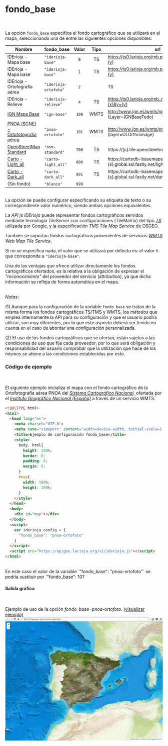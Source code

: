 # fondo_base
<br />

La opción `fondo_base` especifica el fondo cartográfico que se utilizará en el mapa, seleccionando una de entre las siguientes opciones disponibles:

|Nombre|fondo_base|Valor|Tipo|url
------|------|:----:|:----:|-----
IDErioja - Mapa base|`"iderioja-base"`|`0`|TS|https://ts0.larioja.org/mb.php?z={z}&x={x}&y={y}
IDErioja - Mapa base|`"iderioja-base"`|`1`|TS|https://ts0.larioja.org/mb.php?z={z}&x={x}&y={y}
IDErioja - Ortofografía aérea|`"iderioja-ortofoto"`|`2`||TS|https://ts0.larioja.org/mb_raster.php?z={z}&x={x}&y={y}
IDErioja - Relieve|`"iderioja-relieve"`|`4`|TS|https://ts0.larioja.org/mb_relieve.php?z={z}&x={x}&y={y}
[IGN Mapa Base](http://www.ign.es/wmts/ign-base?request=GetCapabilities&service=WMTS)|`"ign-base"`|`100`|WMTS|http://www.ign.es/wmts/ign-base (Layer=IGNBaseTodo)
[PNOA (SCNE) - Ortofotografía aérea](http://www.ign.es/wmts/pnoa-ma?request=GetCapabilities&service=WMTS)|`"pnoa-ortofoto"`|`101`|WMTS|http://www.ign.es/wmts/pnoa-ma (layer=OI.Orthoimage)
[OpenStreetMap Standard](http://wiki.openstreetmap.org/wiki/Standard_tile_layer)|`"osm-standard"`|`700`|TS|https://{s}.tile.openstreetmap.org/{z}/{x}/{y}.png
[Carto - Light_all](https://carto.com/location-data-services/basemaps/)|`"carto-light_all"`|`800`|TS|https://cartodb-basemaps-{s}.global.ssl.fastly.net/light_all/{z}/{x}/{y}.png
[Carto - Dark_all](https://carto.com/location-data-services/basemaps/)|`"carto-dark_all"`|`801`|TS|https://cartodb-basemaps-{s}.global.ssl.fastly.net/dark_all/{z}/{x}/{y}.png
{Sin fondo}|`"blanco"`|`999`| | 

<br />La opción se puede configurar especificando su etiqueta de texto o su correspondiente valor numérico, siendo ambas opciones equivalentes.

La *API js IDErioja* puede representar fondos cartográficos servidos mediante tecnología *TileServer* con configuraciones (TileMatrix) del tipo [*TS*](https://developers.google.com/maps/documentation/javascript/maptypes) utilizada por Google, y la especificación [*TMS*](http://wiki.osgeo.org/wiki/Tile_Map_Service_Specification) *Tile Map Service* de OSGEO.

También se soportan fondos cartográficos provenientes de servicios [*WMTS*](http://www.opengeospatial.org/standards/wmts) *Web Map Tile Service*.

Si no se especifica nada, el valor que se utilizará por defecto es:  el valor `0` que corresponde a `"iderioja-base"`.

Una de las ventajas que ofrece utilizar directamente los fondos cartográficos ofertados, es la relativa a la obligación de expresar el *"reconocimiento"* del proveedor del servicio (attribution), ya que dicha información se refleja de forma automática en el mapa.

<br />*Notas*:

(1) Aunque para la configuración de la variable `fondo_base` se tratan de la misma forma los fondos cartográficos TS/TMS y WMTS, los *métodos* que emplea internamente la API para su configuración y que el usuario podría utilizar, son muy diferentes, por lo que este aspecto deberá ser tenido en cuenta en el caso de abordar una configuración personalizada.

(2) El uso de los fondos cartográficos que se ofertan, están sujetos a las condiciones de uso que fija cada proveedor, por lo que será obligación y responsabilidad del usuario comprobar que la utilización que hace de los mismos se atiene a las condiciones establecidas por este.
<br />

### Código de ejemplo
<br />

El siguiente ejemplo inicializa el mapa con el fondo cartográfico de la Ortofotografía aérea PNOA del [*Sistema Cartográfico Nacional*](http://www.scne.es/), ofertada por el [*Instituto Geográfico Nacional (España)*](http://www.ign.es/ign/main/index.do) a través de un servicio WMTS.

```html
<!DOCTYPE html>
<html>
  <head lang="es">
    <meta charset="UTF-8">
    <meta name="viewport" content="width=device-width, initial-scale=1.0, maximum-scale=1.0, user-scalable=no" />
    <title>Ejemplo de configuración fondo_base</title>
    <style>
      body, html{
        height: 100%;
        border: 0;
        padding: 0;
        margin: 0;
      }
      #map{
        width: 100%;
        height: 100%;
      }
    </style>
  </head>
  <body>
    <div id="map"></div>
  </body>
  <script>
    var iderioja_config = {
      "fondo_base": "pnoa-ortofoto"
    }
  </script>
  <script src="https://apigeo.larioja.org/v1/iderioja.js"></script>
</html>
```
<br />
En este caso el valor de la variable `"fondo_base": "pnoa-ortofoto"` se podría sustituir por `"fondo_base": 101`
<br />

#### Salida gráfica
<br />

Ejemplo de uso de la opción *fondo_base=pnoa-ortofoto*. [(visualizar ejemplo)](https://iderioja.github.io/doc_api_iderioja/ejemplo_opcion_fondo_base)
![Ejemplo de uso de la opción fondo_base](/img/opciones_fondo_base_salida_grafica.jpg "Ejemplo de uso de la opción fondo_base")

